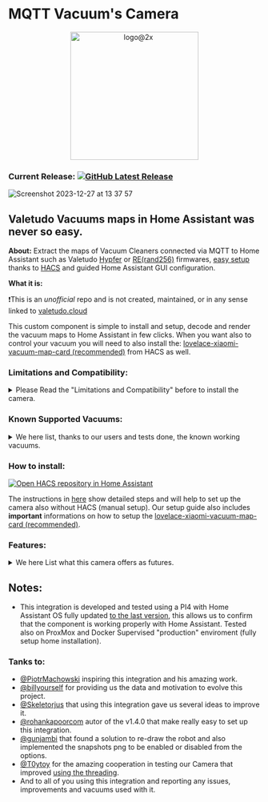 [releases_shield]: https://img.shields.io/github/release/sca075/valetudo_vacuum_camera.svg?style=popout
[latest_release]: https://github.com/sca075/valetudo_vacuum_camera/releases/latest

# MQTT Vacuum's Camera
<p align="center">
  <img width="256" alt="logo@2x" src="https://github.com/sca075/mqtt_vacuum_camera/assets/82227818/0c623494-2844-4ed9-a246-0ad27f32503e">
</p>

### Current Release: [![GitHub Latest Release][releases_shield]][latest_release]

![Screenshot 2023-12-27 at 13 37 57](https://github.com/sca075/valetudo_vacuum_camera/assets/82227818/4f1f76ee-b507-4fde-b1bd-32e6980873cb)


## Valetudo Vacuums maps in Home Assistant was never so easy.

**About:**
Extract the maps of Vacuum Cleaners connected via MQTT to Home Assistant such as Valetudo [Hypfer](https://valetudo.cloud/) or [RE(rand256)](https://github.com/rand256/valetudo) firmwares, [easy setup](./docs/install.md) thanks to [HACS](https://hacs.xyz/)  and guided Home Assistant GUI configuration.

**What it is:**

❗This is an _unofficial_ repo and is not created, maintained, or in any sense linked to [valetudo.cloud](https://valetudo.cloud)

This custom component is simple to install and setup, decode and render the vacuum maps to Home Assistant in few clicks.
When you want also to control your vacuum you will need to also install the:
[lovelace-xiaomi-vacuum-map-card (recommended)](https://github.com/PiotrMachowski/lovelace-xiaomi-vacuum-map-card) from HACS as well.

### Limitations and Compatibility:
<details>
   <summary>
      Please Read the "Limitations and Compatibility" before to install the camera.
   </summary>

I kindly ask for your understanding regarding any limitations you may encounter with this custom component (please read also
our [**notice**](./NOTICE.txt)).
While it's been extensively tested on a PI4 8GB and now also on ProxMox VE, hardware below PI4 8GB may face issues. **Your feedback on such platforms is invaluable**;
please report any problems you encounter.
As a team of one, I'm diligently working to address compatibility across all environments, but this process takes time. In the interim, you can utilize [ValetudoPNG](https://github.com/erkexzcx/valetudopng) as an alternative on unsupported platforms.
Your support in making this component compatible with all environments is greatly appreciated. If you'd like to contribute, whether through code or time, please consider joining our efforts.
For further details on how the camera operates and how you can contribute, refer to the Wiki section of this project. Your patience and assistance are crucial as we strive toward our goal of universal compatibility.

- PI3 4GB: The camera is working on PI3 4GB, anyhow no chance there to run two vacuums cameras at the same time.
- PI4 4GB: The camera is working on PI4 4GB, anyhow run two vacuums cameras at the same time isn't advised even if possible.
</details> 


### Known Supported Vacuums:
<details><summary>We here list, thanks to our users and tests done, the known working vacuums.</summary>

- Dreame D9
- Dreame Z10 Pro
- Dreame L10s Ultra
- Mi Robot Vacuum-Mop P
- Roborock.S5 / S50 / S55 (Gen.2)
- Roborock.S6
- Roborock.S7
- Roborock.S8
- Roborock.V1 (Gen.1)
- Xiaomi C1
- In general, **it works with all flashed Valetudo Hypfer or RE(rand256) vacuums**.

</details>


### How to install:

[![Open HACS repository in Home Assistant](https://my.home-assistant.io/badges/hacs_repository.svg)](https://my.home-assistant.io/redirect/hacs_repository/?owner=sca075&repository=mqtt_vacuum_camera&category=integration)

The instructions in [here](./docs/install.md) show detailed steps and will help to set up the camera also without HACS (manual setup).
Our setup guide also includes **important** informations on how to setup the [lovelace-xiaomi-vacuum-map-card (recommended)](https://github.com/PiotrMachowski/lovelace-xiaomi-vacuum-map-card).

### Features:
<details><summary> We here List what this camera offers as futures.</summary>

1) All Valetudo vacuums are supported.
2) Supported languages (English, Arabic, Chinese, Czech, Dutch, French, German, Italian, Japanese, Polish, Norwegian, Russian, Spanish, Swedish).
3) **Automatically Generate the calibration points for the lovelace-xiaomi-vacuum-map-card** to ensure full compatibility to this user-friendly card.
4) **Automatically Generate rooms based configuration when vacuum support this functionality**, this will allow you to configure the rooms quickly on the [lovelace-xiaomi-vacuum-map-card](https://github.com/PiotrMachowski/lovelace-xiaomi-vacuum-map-card).
5) **The camera take automatically [snapshots](./docs/snapshots.md) (when the vacuum idle/ error / docked)**. It is also possible to save a snapshot using the Action from Home Assistant with the file name and location you want to use. By the default the snapshot is saved in the www folder of Home Assistant. If the snapshot is disabled from Image Options the png will be deleted automatically.
   ```
   service: camera.snapshot
   target:
     entity_id: camera.valetudo_your_vacuum_camera
   data:
     filename: /config/www/REPLACE_ME.png
   ```
6) **Change the image options** directly form the Home Assistant integration UI with a simple click on the integration configuration.
   - **Image Rotation**: 0, 90, 180, 270 (default is 0).
   - [**Trim automatically the images**](./docs/croping_trimming.md). The standard Valetudo images size 5210x5210 or more, are resized automatically (At boot the camera trims and reduces the images sizes). Default margins are 150 pixels, you can customize this value from the image options.
   - Base colors are the **colors for robot, charger, walls, background, zones etc**.
   - **Rooms colors**, Room 1 is actually also the Floor color (for vacuum that do not support rooms).
   - **[Transparency level](./docs/transparency.md) for all elements and rooms** colours can be also customize.
   - It is possible to **display on the image the vacuum status**, this option add a vacuum status text at the top left of the image. Status and room where the vacuum is will be display on the text filed.
7) This integration make possible to **render multiple vacuums** as per each camera will be named with the vacuum name (example: vacuum.robot1 = camera.robot1_camera.. vacuum.robotx = camera.robotx_camera)
8) The camera as all cameras in HA **supports the ON/OFF service**, it is possible to *suspend and resume the camera streem as desired*.
9) In the attributes is possible to get on what room the vacuum is.
10) No Go, Virtual Walls, Zone Clean, Active Segments and Obstacles are draw on the map when available.
11) [Auto Zooming the room (segment)](./docs/auto_zoom.md) when the vacuum is cleaning it.
12) Support Actions "reload" and "reset_trims" implemented for changing the camera settings without restarting Home Assistant.
</details>


## Notes:
- This integration is developed and tested using a PI4 with Home Assistant OS fully updated [to the last version](https://www.home-assistant.io/faq/release/), this allows us to confirm that the component is working properly with Home Assistant. Tested also on ProxMox and Docker Supervised "production" enviroment (fully setup home installation).
### Tanks to:
- [@PiotrMachowski](https://github.com/PiotrMachowski) inspiring this integration and his amazing work.
- [@billyourself](https://github.com/billyourself) for providing us the data and motivation to evolve this project.
- [@Skeletorjus](https://github.com/Skeletorjus) that using this integration gave us several ideas to improve it.
- [@rohankapoorcom](https://github.com/rohankapoorcom) autor of the v1.4.0 that make really easy to set up this integration.
- [@gunjambi](https://github.com/gunjambi) that found a solution to re-draw the robot and also implemented the snapshots png to be enabled or disabled from the options.
- [@T0ytoy](https://github.com/T0ytoy) for the amazing cooperation in testing our Camera that improved [using the threading](https://github.com/sca075/valetudo_vacuum_camera/discussions/71).
- And to all of you using this integration and reporting any issues, improvements and vacuums used with it.

